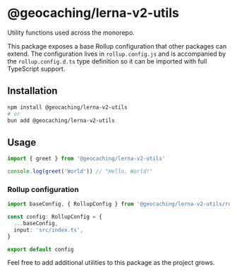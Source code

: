 # @geocaching/lerna-v2-utils

Utility functions used across the monorepo.

This package exposes a base Rollup configuration that other packages can
extend. The configuration lives in `rollup.config.js` and is accompanied by the
`rollup.config.d.ts` type definition so it can be imported with full TypeScript
support.

## Installation

```bash
npm install @geocaching/lerna-v2-utils
# or
bun add @geocaching/lerna-v2-utils
```

## Usage

```ts
import { greet } from '@geocaching/lerna-v2-utils'

console.log(greet('World')) // "Hello, World!"
```

### Rollup configuration

```ts
import baseConfig, { RollupConfig } from '@geocaching/lerna-v2-utils/rollup.config'

const config: RollupConfig = {
  ...baseConfig,
  input: 'src/index.ts',
}

export default config
```

Feel free to add additional utilities to this package as the project grows.
